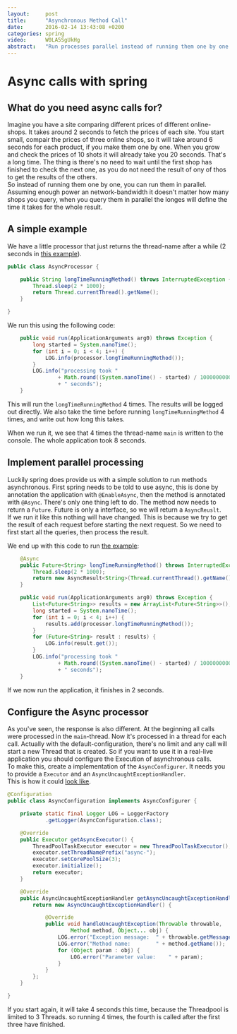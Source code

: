 ```yaml
---
layout:     post
title:      "Asynchronous Method Call"
date:       2016-02-14 13:43:08 +0200
categories: spring
video:      W0LA5SgUkHg
abstract:   "Run processes parallel instead of running them one by one."
---
```

Async calls with spring
=======================

What do you need async calls for?
---------------------------------

Imagine you have a site comparing different prices of different online-shops.
It takes around 2 seconds to fetch the prices of each site. You start small,
compair the prices of three online shops, so it will take around 6 seconds for
each product, if you make them one by one. When you grow and check the prices
of 10 shots it will already take you 20 seconds. That's a long time. The thing
is there's no need to wait until the first shop has finished to check the next
one, as you do not need the result of ony of thos to get the results of the
others.  
So instead of running them one by one, you can run them in parallel. Assuming
enough power an network-bandwidth it doesn't matter how many shops you query,
when you query them in parallel the longes will define the time it takes for
the whole result.

A simple example
----------------

We have a little processor that just returns the thread-name after a while (2
seconds in [this example][src]).

``` java
public class AsyncProcessor {

    public String longTimeRunningMethod() throws InterruptedException {
        Thread.sleep(2 * 1000);
        return Thread.currentThread().getName();
    }

}
```

We run this using the following code:

```java
    public void run(ApplicationArguments arg0) throws Exception {
        long started = System.nanoTime();
        for (int i = 0; i < 4; i++) {
            LOG.info(processor.longTimeRunningMethod());
        }
        LOG.info("processing took "
                + Math.round((System.nanoTime() - started) / 1000000000)
                + " seconds");
    }
```

This will run the `longTimeRunningMethod` 4 times. The results will be logged
out directly. We also take the time before running `longTimeRunningMethod` 4
times, and write out how long this takes.

When we run it, we see that 4 times the thread-name `main` is written to the
console. The whole application took 8 seconds.

Implement parallel processing
-----------------------------

Luckily spring does provide us with a simple solution to run methods
asynchronous.  First spring needs to be told to use async, this is done by
annotation the application with `@EnableAsync`, then the method is annotated
with `@Async`.  There's only one thing left to do. The method now needs to
return a `Future`.  Future is only a interface, so we will return a
`AsyncReuslt`.  
If we run it like this nothing will have changed. This is because we try to get
the result of each request before starting the next request. So we need to
first start all the queries, then process the result.

We end up with this code to run [the example][async]:

```java
    @Async
    public Future<String> longTimeRunningMethod() throws InterruptedException {
        Thread.sleep(2 * 1000);
        return new AsyncResult<String>(Thread.currentThread().getName());
    }
```

```java
    public void run(ApplicationArguments arg0) throws Exception {
        List<Future<String>> results = new ArrayList<Future<String>>();
        long started = System.nanoTime();
        for (int i = 0; i < 4; i++) {
            results.add(processor.longTimeRunningMethod());
        }
        for (Future<String> result : results) {
            LOG.info(result.get());
        }
        LOG.info("processing took "
                + Math.round((System.nanoTime() - started) / 1000000000)
                + " seconds");
    }
```

If we now run the application, it finishes in 2 seconds.

Configure the Async processor
-----------------------------

As you've seen, the response is also different. At the beginning all calls were
processed in the `main`-thread. Now it's processed in a thread for each call.
Actually with the default-configuration, there's no limit and any call will
start a new Thread that is created. So if you want to use it in a real-live
application you should configure the Execution of asynchronous calls.  
To make this, create a implementation of the `AsyncConfigurer`. It needs you to
provide a `Executor` and an `AsyncUncaughtExceptionHandler`.  
This is how it could [look like][configured].

```java
@Configuration
public class AsyncConfiguration implements AsyncConfigurer {

    private static final Logger LOG = LoggerFactory
            .getLogger(AsyncConfiguration.class);

    @Override
    public Executor getAsyncExecutor() {
        ThreadPoolTaskExecutor executor = new ThreadPoolTaskExecutor();
        executor.setThreadNamePrefix("async-");
        executor.setCorePoolSize(3);
        executor.initialize();
        return executor;
    }

    @Override
    public AsyncUncaughtExceptionHandler getAsyncUncaughtExceptionHandler() {
        return new AsyncUncaughtExceptionHandler() {

            @Override
            public void handleUncaughtException(Throwable throwable,
                    Method method, Object... obj) {
                LOG.error("Exception message:  " + throwable.getMessage());
                LOG.error("Method name:        " + method.getName());
                for (Object param : obj) {
                    LOG.error("Parameter value:    " + param);
                }
            }
        };
    }

}
```

If you start again, it will take 4 seconds this time, because the Threadpool is
limited to 3 Threads. so running 4 times, the fourth is called after the first
three have finished.

[src]:        https://github.com/javacasts/jc0004-spring-async/tree/src "Source example"
[async]:      https://github.com/javacasts/jc0004-spring-async/tree/async "Async example"
[configured]: https://github.com/javacasts/jc0004-spring-async/tree/configured "Configured async example"
